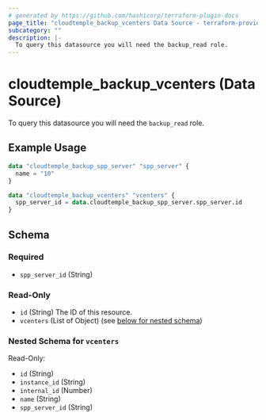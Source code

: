 ```yaml
---
# generated by https://github.com/hashicorp/terraform-plugin-docs
page_title: "cloudtemple_backup_vcenters Data Source - terraform-provider-cloudtemple"
subcategory: ""
description: |-
  To query this datasource you will need the backup_read role.
---
```


# cloudtemple_backup_vcenters (Data Source)

To query this datasource you will need the `backup_read` role.

## Example Usage

```terraform
data "cloudtemple_backup_spp_server" "spp_server" {
  name = "10"
}

data "cloudtemple_backup_vcenters" "vcenters" {
  spp_server_id = data.cloudtemple_backup_spp_server.spp_server.id
}
```

<!-- schema generated by tfplugindocs -->
## Schema

### Required

- `spp_server_id` (String)

### Read-Only

- `id` (String) The ID of this resource.
- `vcenters` (List of Object) (see [below for nested schema](#nestedatt--vcenters))

<a id="nestedatt--vcenters"></a>
### Nested Schema for `vcenters`

Read-Only:

- `id` (String)
- `instance_id` (String)
- `internal_id` (Number)
- `name` (String)
- `spp_server_id` (String)


